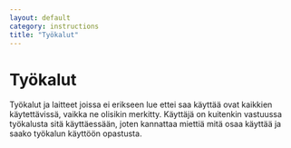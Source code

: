 ```yaml
---
layout: default
category: instructions
title: "Työkalut"
---
```


# Työkalut

Työkalut ja laitteet joissa ei erikseen lue ettei saa käyttää ovat kaikkien käytettävissä, vaikka ne olisikin merkitty. Käyttäjä on kuitenkin vastuussa työkalusta sitä käyttäessään, joten kannattaa miettiä mitä osaa käyttää ja saako työkalun käyttöön opastusta.

